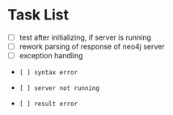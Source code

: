 # Task List #
- [ ] test after initializing, if server is running
- [ ] rework parsing of response of neo4j server
- [ ] exception handling 
-     [ ] syntax error
-     [ ] server not running
-     [ ] result error
